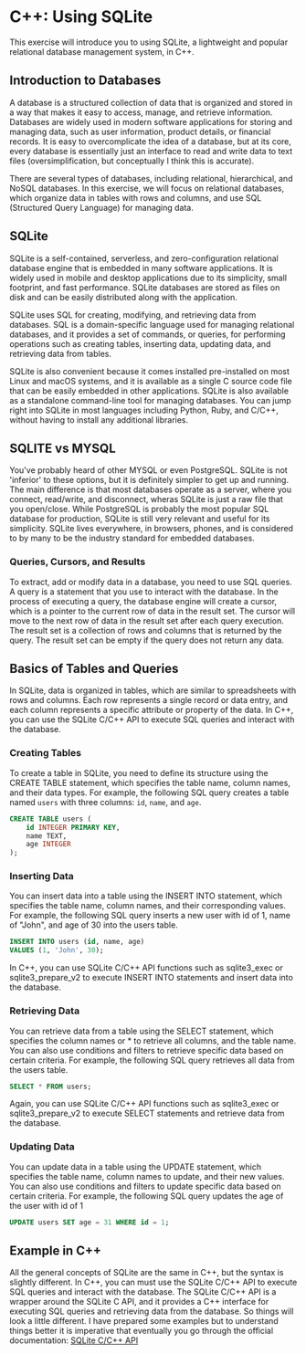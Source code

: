 # C++: Using SQLite

This exercise will introduce you to using SQLite, a lightweight and popular relational database management system, in C++.

## Introduction to Databases

A database is a structured collection of data that is organized and stored in a way that makes it easy to access, manage, and retrieve information. Databases are widely used in modern software applications for storing and managing data, such as user information, product details, or financial records. It is easy to overcomplicate the idea of a database, but at its core, every database is essentially just an interface to read and write data to text files (oversimplification, but conceptually I think this is accurate).

There are several types of databases, including relational, hierarchical, and NoSQL databases. In this exercise, we will focus on relational databases, which organize data in tables with rows and columns, and use SQL (Structured Query Language) for managing data.

## SQLite

SQLite is a self-contained, serverless, and zero-configuration relational database engine that is embedded in many software applications. It is widely used in mobile and desktop applications due to its simplicity, small footprint, and fast performance. SQLite databases are stored as files on disk and can be easily distributed along with the application.

SQLite uses SQL for creating, modifying, and retrieving data from databases. SQL is a domain-specific language used for managing relational databases, and it provides a set of commands, or queries, for performing operations such as creating tables, inserting data, updating data, and retrieving data from tables.

SQLite is also convenient because it comes installed pre-installed on most Linux and macOS systems, and it is available as a single C source code file that can be easily embedded in other applications. SQLite is also available as a standalone command-line tool for managing databases. You can jump right into SQLite in most languages including Python, Ruby, and C/C++, without having to install any additional libraries.

## SQLITE vs MYSQL

You've probably heard of other MYSQL or even PostgreSQL. SQLite is not 'inferior' to these options, but it is definitely simpler to get up and running. The main difference is that most databases operate as a server, where you connect, read/write, and disconnect, wheras SQLite is just a raw file that you open/close. While PostgreSQL is probably the most popular SQL database for production, SQLite is still very relevant and useful for its simplicity. SQLite lives everywhere, in browsers, phones, and is considered to by many to be the industry standard for embedded databases.

### Queries, Cursors, and Results
To extract, add or modify data in a database, you need to use SQL queries. A query is a statement that you use to interact with the database. 
In the process of executing a query, the database engine will create a cursor, which is a pointer to the current row of data in the result set. The cursor will move to the next row of data in the result set after each query execution. The result set is a collection of rows and columns that is returned by the query. The result set can be empty if the query does not return any data.

## Basics of Tables and Queries

In SQLite, data is organized in tables, which are similar to spreadsheets with rows and columns. Each row represents a single record or data entry, and each column represents a specific attribute or property of the data.
In C++, you can use the SQLite C/C++ API to execute SQL queries and interact with the database.

### Creating Tables
To create a table in SQLite, you need to define its structure using the CREATE TABLE statement, which specifies the table name, column names, and their data types. For example, the following SQL query creates a table named `users` with three columns: `id`, `name`, and `age`.
```sql
CREATE TABLE users (
    id INTEGER PRIMARY KEY,
    name TEXT,
    age INTEGER
);
```

### Inserting Data
You can insert data into a table using the INSERT INTO statement, which specifies the table name, column names, and their corresponding values. For example, the following SQL query inserts a new user with id of 1, name of "John", and age of 30 into the users table.
```sql
INSERT INTO users (id, name, age)
VALUES (1, 'John', 30);
```
In C++, you can use SQLite C/C++ API functions such as sqlite3_exec or sqlite3_prepare_v2 to execute INSERT INTO statements and insert data into the database.

### Retrieving Data
You can retrieve data from a table using the SELECT statement, which specifies the column names or * to retrieve all columns, and the table name. You can also use conditions and filters to retrieve specific data based on certain criteria. For example, the following SQL query retrieves all data from the users table.
```sql
SELECT * FROM users;
```
Again, you can use SQLite C/C++ API functions such as sqlite3_exec or sqlite3_prepare_v2 to execute SELECT statements and retrieve data from the database.

### Updating Data
You can update data in a table using the UPDATE statement, which specifies the table name, column names to update, and their new values. You can also use conditions and filters to update specific data based on certain criteria. For example, the following SQL query updates the age of the user with id of 1

```sql
UPDATE users SET age = 31 WHERE id = 1;
```

## Example in C++
All the general concepts of SQLite are the same in C++, but the syntax is slightly different. In C++, you can must use the SQLite C/C++ API to execute SQL queries and interact with the database. The SQLite C/C++ API is a wrapper around the SQLite C API, and it provides a C++ interface for executing SQL queries and retrieving data from the database.
So things will look a little different. I have prepared some examples but to understand things better it is imperative that eventually you go through the official documentation: [SQLite C/C++ API](https://www.sqlite.org/capi3ref.html)
